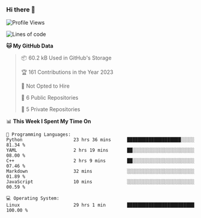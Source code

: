 ### Hi there 👋

<!--
**huayuan4396/huayuan4396** is a ✨ _special_ ✨ repository because its `README.md` (this file) appears on your GitHub profile.

Here are some ideas to get you started:

- 🔭 I’m currently working on ...
- 🌱 I’m currently learning ...
- 👯 I’m looking to collaborate on ...
- 🤔 I’m looking for help with ...
- 💬 Ask me about ...
- 📫 How to reach me: ...
- 😄 Pronouns: ...
- ⚡ Fun fact: ...
-->

<!--START_SECTION:waka-->
![Profile Views](http://img.shields.io/badge/Profile%20Views-308-blue)

![Lines of code](https://img.shields.io/badge/From%20Hello%20World%20I%27ve%20Written-142.3%20thousand%20lines%20of%20code-blue)

**🐱 My GitHub Data** 

> 📦 60.2 kB Used in GitHub's Storage 
 > 
> 🏆 161 Contributions in the Year 2023
 > 
> 🚫 Not Opted to Hire
 > 
> 📜 6 Public Repositories 
 > 
> 🔑 5 Private Repositories 
 > 
📊 **This Week I Spent My Time On** 

```text
💬 Programming Languages: 
Python                   23 hrs 36 mins      ████████████████████░░░░░   81.34 % 
YAML                     2 hrs 19 mins       ██░░░░░░░░░░░░░░░░░░░░░░░   08.00 % 
C++                      2 hrs 9 mins        ██░░░░░░░░░░░░░░░░░░░░░░░   07.46 % 
Markdown                 32 mins             ░░░░░░░░░░░░░░░░░░░░░░░░░   01.89 % 
JavaScript               10 mins             ░░░░░░░░░░░░░░░░░░░░░░░░░   00.59 % 

💻 Operating System: 
Linux                    29 hrs 1 min        █████████████████████████   100.00 % 
```


<!--END_SECTION:waka-->
